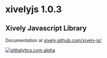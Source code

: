 # xivelyjs 1.0.3

## Xively Javascript Library

Documentation at [xively.github.com/xively-js/](http://xively.github.com/xively-js/)

[![githalytics.com alpha](https://cruel-carlota.pagodabox.com/a0a111d93bfb563f3910499c1649864d "githalytics.com")](http://githalytics.com/xively/xively-js)
